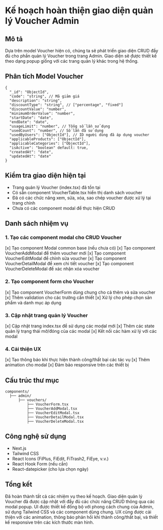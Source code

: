 # Kế hoạch hoàn thiện giao diện quản lý Voucher Admin

## Mô tả
Dựa trên model Voucher hiện có, chúng ta sẽ phát triển giao diện CRUD đầy đủ cho phần quản lý Voucher trong trang Admin. Giao diện sẽ được thiết kế theo dạng popup giống với các trang quản lý khác trong hệ thống.

## Phân tích Model Voucher
```
{
  "_id": "ObjectId",
  "code": "string", // Mã giảm giá
  "description": "string",
  "discountType": "string", // ["percentage", "fixed"]
  "discountValue": "number",
  "minimumOrderValue": "number",
  "startDate": "date",
  "endDate": "date",
  "usageLimit": "number", // Tổng số lần sử dụng
  "usedCount": "number", // Số lần đã sử dụng
  "usedByUsers": ["ObjectId"], // ID người dùng đã áp dụng voucher
  "applicableProducts": ["ObjectId"],
  "applicableCategories": ["ObjectId"],
  "isActive": "boolean" default: true,
  "createdAt": "date",
  "updatedAt": "date"
}
```

## Kiểm tra giao diện hiện tại
- Trang quản lý Voucher (index.tsx) đã tồn tại
- Có sẵn component VoucherTable.tsx hiển thị danh sách voucher
- Đã có các chức năng xem, sửa, xóa, sao chép voucher được xử lý tại trang chính
- Chưa có các component modal để thực hiện CRUD

## Danh sách nhiệm vụ

### 1. Tạo các component modal cho CRUD Voucher
[x] Tạo component Modal common base (nếu chưa có)
[x] Tạo component VoucherAddModal để thêm voucher mới
[x] Tạo component VoucherEditModal để chỉnh sửa voucher
[x] Tạo component VoucherDetailModal để xem chi tiết voucher
[x] Tạo component VoucherDeleteModal để xác nhận xóa voucher

### 2. Tạo component form cho Voucher
[x] Tạo component VoucherForm dùng chung cho cả thêm và sửa voucher
[x] Thêm validation cho các trường cần thiết
[x] Xử lý cho phép chọn sản phẩm và danh mục áp dụng

### 3. Cập nhật trang quản lý Voucher
[x] Cập nhật trang index.tsx để sử dụng các modal mới
[x] Thêm các state quản lý trạng thái mở/đóng của các modal
[x] Kết nối các hàm xử lý với các modal

### 4. Cải thiện UX
[x] Tạo thông báo khi thực hiện thành công/thất bại các tác vụ
[x] Thêm animation cho modal
[x] Đảm bảo responsive trên các thiết bị

## Cấu trúc thư mục
```
components/
  ├── admin/
      ├── vouchers/
          ├── VoucherForm.tsx
          ├── VoucherAddModal.tsx
          ├── VoucherEditModal.tsx 
          ├── VoucherDetailModal.tsx
          ├── VoucherDeleteModal.tsx
```

## Công nghệ sử dụng
- Next.js
- Tailwind CSS
- React Icons (FiPlus, FiEdit, FiTrash2, FiEye, v.v.)
- React Hook Form (nếu cần)
- React-datepicker (cho lựa chọn ngày)

## Tổng kết
Đã hoàn thành tất cả các nhiệm vụ theo kế hoạch. Giao diện quản lý Voucher đã được cập nhật với đầy đủ các chức năng CRUD thông qua các modal popup. UI được thiết kế đồng bộ với phong cách chung của Admin, sử dụng Tailwind CSS và các component dùng chung. UX cũng được cải thiện với các animation, thông báo phản hồi khi thành công/thất bại, và thiết kế responsive trên các kích thước màn hình. 